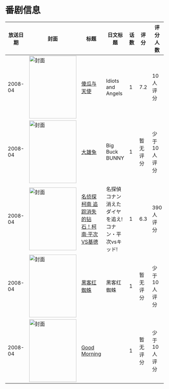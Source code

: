 # 番剧信息

|放送日期|封面|标题|日文标题|话数|评分|评分人数|
|---|---|---|---|---|---|---|
|2008-04|<img src="//lain.bgm.tv/pic/cover/c/6a/d3/111896_6IglA.jpg" alt="封面" style="width:150px;height:200px;object-fit:cover;">|[傻瓜与天使](https://bangumi.tv/subject/111896)|Idiots and Angels|1|7.2|10人评分|
|2008-04|<img src="//lain.bgm.tv/pic/cover/c/23/37/49696_ZAHAr.jpg" alt="封面" style="width:150px;height:200px;object-fit:cover;">|[大雄兔](https://bangumi.tv/subject/49696)|Big Buck BUNNY|1|暂无评分|少于10人评分|
|2008-04|<img src="//lain.bgm.tv/pic/cover/c/9f/26/38122_ZTe97.jpg" alt="封面" style="width:150px;height:200px;object-fit:cover;">|[名侦探柯南 追踪消失的钻石！柯南·平次VS基德](https://bangumi.tv/subject/38122)|名探偵コナン 消えたダイヤを追え! コナン・平次vsキッド!|1|6.3|390人评分|
|2008-04|<img src="//lain.bgm.tv/pic/cover/c/25/dc/101073_z2Y6I.jpg" alt="封面" style="width:150px;height:200px;object-fit:cover;">|[黑客红蜘蛛](https://bangumi.tv/subject/101073)|黑客红蜘蛛|1|暂无评分|少于10人评分|
|2008-04|<img src="//lain.bgm.tv/pic/cover/c/4d/33/404729_xMIM4.jpg" alt="封面" style="width:150px;height:200px;object-fit:cover;">|[Good Morning](https://bangumi.tv/subject/404729)||1|暂无评分|少于10人评分|
